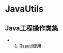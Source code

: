 JavaUtils
================================================
Java工程操作类集
------------------------------------------------
* 1. [Rsautil使用](http://blog.csdn.net/u010670151/article/details/52995418)


